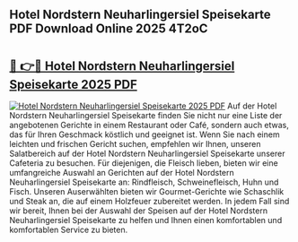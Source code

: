 ## Hotel Nordstern Neuharlingersiel Speisekarte PDF Download Online 2025 4T2oC

# <h2><a href="http://gcari6k.nevu.top/?p=Hotel+Nordstern+Neuharlingersiel+Speisekarte">🔗 👉🔴 Hotel Nordstern Neuharlingersiel Speisekarte 2025 PDF</a></h2>

[![Hotel Nordstern Neuharlingersiel Speisekarte 2025 PDF](https://i.imgur.com/dBaPXMq.png)](http://gcari6k.nevu.top/?p=Hotel+Nordstern+Neuharlingersiel+Speisekarte)
Auf der Hotel Nordstern Neuharlingersiel Speisekarte finden Sie nicht nur eine Liste der angebotenen Gerichte in einem Restaurant oder Café, sondern auch etwas, das für Ihren Geschmack köstlich und geeignet ist. Wenn Sie nach einem leichten und frischen Gericht suchen, empfehlen wir Ihnen, unseren Salatbereich auf der Hotel Nordstern Neuharlingersiel Speisekarte unserer Cafeteria zu besuchen. Für diejenigen, die Fleisch lieben, bieten wir eine umfangreiche Auswahl an Gerichten auf der Hotel Nordstern Neuharlingersiel Speisekarte an: Rindfleisch, Schweinefleisch, Huhn und Fisch. Unseren Auserwählten bieten wir Gourmet-Gerichte wie Schaschlik und Steak an, die auf einem Holzfeuer zubereitet werden. In jedem Fall sind wir bereit, Ihnen bei der Auswahl der Speisen auf der Hotel Nordstern Neuharlingersiel Speisekarte zu helfen und Ihnen einen komfortablen und komfortablen Service zu bieten.
